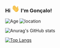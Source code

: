 ### Hi <img src="https://github.com/Andy-Python-Programmer/Andy-Python-Programmer/blob/master/hello.gif" height="25px"> I'm Gonçalo!

![Age](https://img.shields.io/badge/Age-25-blue)
![location](https://img.shields.io/badge/Live%20in-Lisbon-red)

![Anurag's GitHub stats](https://github-readme-stats.vercel.app/api?username=cruziper&show_icons=true&theme=cobalt)

[![Top Langs](https://github-readme-stats.vercel.app/api/top-langs/?username=cruziper&langs_count=8)](https://github.com/anuraghazra/github-readme-stats)

<!--
**Cruziper/cruziper** is a ✨ _special_ ✨ repository because its `README.md` (this file) appears on your GitHub profile.

Here are some ideas to get you started:

- 🔭 I’m currently working on ...
- 🌱 I’m currently learning ...
- 👯 I’m looking to collaborate on ...
- 🤔 I’m looking for help with ...
- 💬 Ask me about ...
- 📫 How to reach me: ...
- 😄 Pronouns: ...
- ⚡ Fun fact: ...
-->
